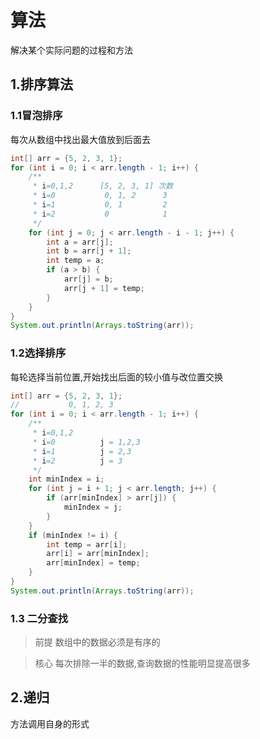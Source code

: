 # 算法
解决某个实际问题的过程和方法

## 1.排序算法

### 1.1冒泡排序

每次从数组中找出最大值放到后面去

```java
int[] arr = {5, 2, 3, 1};
for (int i = 0; i < arr.length - 1; i++) {
    /**
     * i=0,1,2      [5, 2, 3, 1] 次数
     * i=0           0, 1, 2      3
     * i=1           0, 1         2
     * i=2           0            1
     */
    for (int j = 0; j < arr.length - i - 1; j++) {
        int a = arr[j];
        int b = arr[j + 1];
        int temp = a;
        if (a > b) {
            arr[j] = b;
            arr[j + 1] = temp;
        }
    }
}
System.out.println(Arrays.toString(arr));
```

### 1.2选择排序

每轮选择当前位置,开始找出后面的较小值与改位置交换

```java
int[] arr = {5, 2, 3, 1};
//           0, 1, 2, 3
for (int i = 0; i < arr.length - 1; i++) {
    /**
     * i=0,1,2
     * i=0          j = 1,2,3
     * i=1          j = 2,3
     * i=2          j = 3
     */
    int minIndex = i;
    for (int j = i + 1; j < arr.length; j++) {
        if (arr[minIndex] > arr[j]) {
            minIndex = j;
        }
    }
    if (minIndex != i) {
        int temp = arr[i];
        arr[i] = arr[minIndex];
        arr[minIndex] = temp;
    }
}
System.out.println(Arrays.toString(arr));
```

### 1.3 二分查找

>前提 数组中的数据必须是有序的

>核心 每次排除一半的数据,查询数据的性能明显提高很多

## 2.递归

方法调用自身的形式
